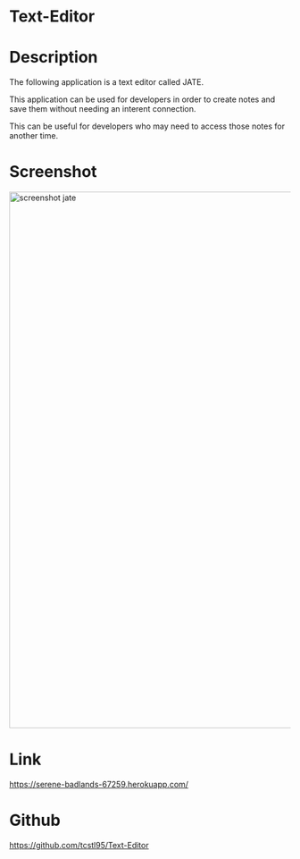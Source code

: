 # Text-Editor


# Description

The following application is a text editor called JATE.

This application can be used for developers in order to create notes and save them without needing an interent connection.

This can be useful for developers who may need to access those notes for another time.

# Screenshot
<img width="960" alt="screenshot jate" src="https://user-images.githubusercontent.com/107820740/217454939-8b515c3c-e56b-40d3-aa82-36eb3aa51fb6.png">


# Link

https://serene-badlands-67259.herokuapp.com/

# Github

https://github.com/tcstl95/Text-Editor